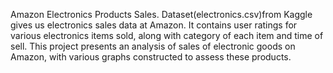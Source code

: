 Amazon Electronics Products Sales.
Dataset(electronics.csv)from Kaggle gives us electronics sales data at Amazon. It contains user ratings for various electronics items sold, along with category of each item and time of sell.
This project presents an analysis of sales of electronic goods on Amazon, with various graphs constructed to assess these products.
